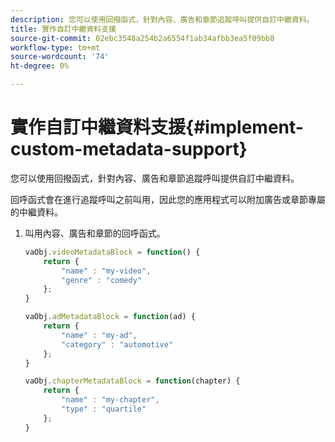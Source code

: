 ```yaml
---
description: 您可以使用回撥函式，針對內容、廣告和章節追蹤呼叫提供自訂中繼資料。
title: 實作自訂中繼資料支援
source-git-commit: 02ebc3548a254b2a6554f1ab34afbb3ea5f09bb8
workflow-type: tm+mt
source-wordcount: '74'
ht-degree: 0%

---
```


# 實作自訂中繼資料支援{#implement-custom-metadata-support}

您可以使用回撥函式，針對內容、廣告和章節追蹤呼叫提供自訂中繼資料。

回呼函式會在進行追蹤呼叫之前叫用，因此您的應用程式可以附加廣告或章節專屬的中繼資料。

1. 叫用內容、廣告和章節的回呼函式。

   ```js
   vaObj.videoMetadataBlock = function() { 
       return { 
           "name" : "my-video", 
           "genre" : "comedy" 
       }; 
   } 
   
   vaObj.adMetadataBlock = function(ad) { 
       return { 
           "name" : "my-ad", 
           "category" : "automotive" 
       }; 
   } 
   
   vaObj.chapterMetadataBlock = function(chapter) { 
       return { 
           "name" : "my-chapter", 
           "type" : "quartile" 
       }; 
   }
   ```
